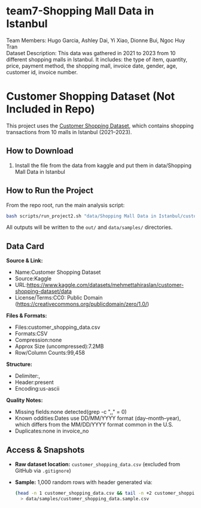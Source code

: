 # team7-Shopping Mall Data in Istanbul
Team Members: Hugo Garcia, Ashley Dai, Yi Xiao, Dionne Bui, Ngoc Huy Tran  
Dataset Description: This data was gathered in 2021 to 2023 from 10 different shopping malls in Istanbul. It includes: the type of item, quantity, price, payment method, the shopping mall, invoice date, gender, age, customer id, invoice number.  
# Customer Shopping Dataset (Not Included in Repo)

This project uses the [Customer Shopping Dataset](https://www.kaggle.com/datasets/mehmettahiraslan/customer-shopping-dataset/data), which contains shopping transactions from 10 malls in Istanbul (2021–2023).

## How to Download

1. Install the file from the data from kaggle and put them in data/Shopping Mall Data in Istanbul






## How to Run the Project

From the repo root, run the main analysis script:

```bash
bash scripts/run_project2.sh "data/Shopping Mall Data in Istanbul/customer_shopping_data.csv"
```
All outputs will be written to the `out/` and `data/samples/` directories.







## Data Card

**Source & Link:**
- Name:Customer Shopping Dataset
- Source:Kaggle
- URL:https://www.kaggle.com/datasets/mehmettahiraslan/customer-shopping-dataset/data
- License/Terms:CC0: Public Domain (https://creativecommons.org/publicdomain/zero/1.0/)

**Files & Formats:**
- Files:customer_shopping_data.csv
- Formats:CSV
- Compression:none
- Approx Size (uncompressed):7.2MB
- Row/Column Counts:99,458

**Structure:**
- Delimiter:,
- Header:present
- Encoding:us-ascii

**Quality Notes:**
- Missing fields:none detected(grep -c ",," = 0)
- Known oddities:Dates use DD/MM/YYYY format (day–month–year), which differs from the MM/DD/YYYY format common in the U.S.
- Duplicates:none in invoice_no

## Access & Snapshots

- **Raw dataset location:** `customer_shopping_data.csv` (excluded from GitHub via `.gitignore`)

- **Sample:** 1,000 random rows with header generated via:
  ```bash
  (head -n 1 customer_shopping_data.csv && tail -n +2 customer_shopping_data.csv | shuf -n 1000) \
    > data/samples/customer_shopping_data.sample.csv

